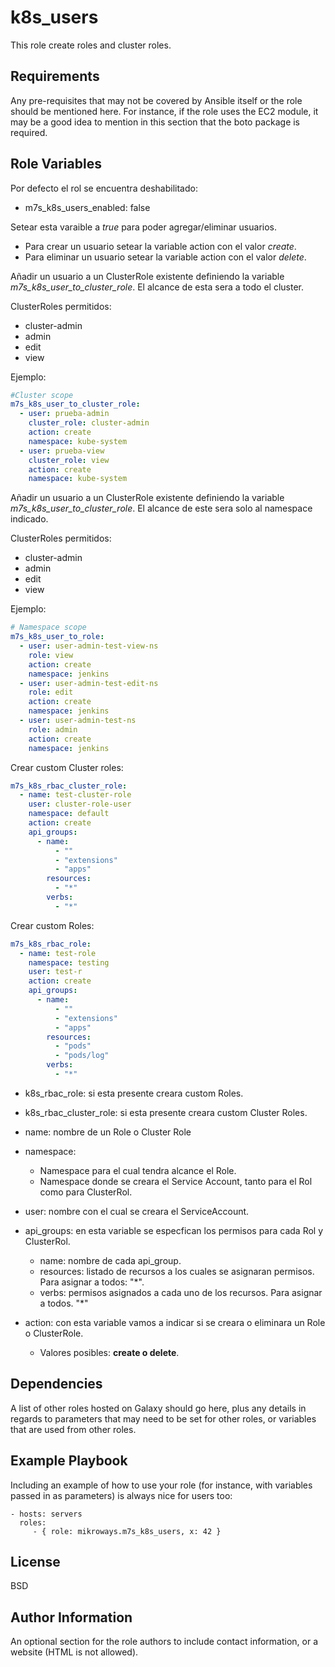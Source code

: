 k8s_users
=========

This role create roles and cluster roles.

Requirements
------------

Any pre-requisites that may not be covered by Ansible itself or the role should
be mentioned here. For instance, if the role uses the EC2 module, it may be a
good idea to mention in this section that the boto package is required.

Role Variables
--------------

Por defecto el rol se encuentra deshabilitado:
* m7s_k8s_users_enabled: false

Setear esta varaible a *true* para poder agregar/eliminar usuarios.

* Para crear un usuario setear la variable action con el valor *create*.
* Para eliminar un usuario setear la variable action con el valor *delete*.

Añadir un usuario a un ClusterRole existente definiendo la variable *m7s_k8s_user_to_cluster_role*. El alcance de esta sera a todo el cluster.

ClusterRoles permitidos:
* cluster-admin
* admin
* edit
* view

Ejemplo:

```yaml
#Cluster scope
m7s_k8s_user_to_cluster_role:
  - user: prueba-admin
    cluster_role: cluster-admin
    action: create
    namespace: kube-system
  - user: prueba-view
    cluster_role: view
    action: create
    namespace: kube-system
```

Añadir un usuario a un ClusterRole existente definiendo la variable *m7s_k8s_user_to_cluster_role*. El alcance de este sera solo al namespace indicado.

ClusterRoles permitidos:
* cluster-admin
* admin
* edit
* view

Ejemplo:

```yaml
# Namespace scope
m7s_k8s_user_to_role:
  - user: user-admin-test-view-ns
    role: view
    action: create
    namespace: jenkins
  - user: user-admin-test-edit-ns
    role: edit
    action: create
    namespace: jenkins
  - user: user-admin-test-ns
    role: admin
    action: create
    namespace: jenkins
```

Crear custom Cluster roles:

```yaml
m7s_k8s_rbac_cluster_role:
  - name: test-cluster-role
    user: cluster-role-user
    namespace: default
    action: create
    api_groups:
      - name:
          - ""
          - "extensions"
          - "apps"
        resources:
          - "*"
        verbs:
          - "*"
```

Crear custom Roles:
```yaml
m7s_k8s_rbac_role:
  - name: test-role
    namespace: testing
    user: test-r
    action: create
    api_groups:
      - name:
          - ""
          - "extensions"
          - "apps"
        resources:
          - "pods"
          - "pods/log"
        verbs:
          - "*"
```

- k8s_rbac_role: si esta presente creara custom Roles.
- k8s_rbac_cluster_role: si esta presente creara custom Cluster Roles.

- name: nombre de un Role o Cluster Role
- namespace: 
  - Namespace para el cual tendra alcance el Role.
  - Namespace donde se creara el Service Account, tanto para el Rol como para ClusterRol.
- user: nombre con el cual se creara el ServiceAccount.
- api_groups: en esta variable se especfican los permisos para cada Rol y ClusterRol.
  - name: nombre de cada api_group.
  - resources: listado de recursos a los cuales se asignaran permisos. Para asignar a todos: "*".
  - verbs: permisos asignados  a cada uno de los recursos. Para asignar a todos. "*"
- action: con esta variable vamos a indicar si se creara o eliminara un Role o ClusterRole.
  * Valores posibles: **create o delete**.

Dependencies
------------

A list of other roles hosted on Galaxy should go here, plus any details in
regards to parameters that may need to be set for other roles, or variables that
are used from other roles.

Example Playbook
----------------

Including an example of how to use your role (for instance, with variables
passed in as parameters) is always nice for users too:

    - hosts: servers
      roles:
         - { role: mikroways.m7s_k8s_users, x: 42 }

License
-------

BSD

Author Information
------------------

An optional section for the role authors to include contact information, or a
website (HTML is not allowed).
